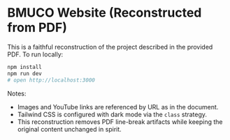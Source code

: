 # BMUCO Website (Reconstructed from PDF)

This is a faithful reconstruction of the project described in the provided PDF. To run locally:

```bash
npm install
npm run dev
# open http://localhost:3000
```

Notes:
- Images and YouTube links are referenced by URL as in the document.
- Tailwind CSS is configured with dark mode via the `class` strategy.
- This reconstruction removes PDF line-break artifacts while keeping the original content unchanged in spirit.
